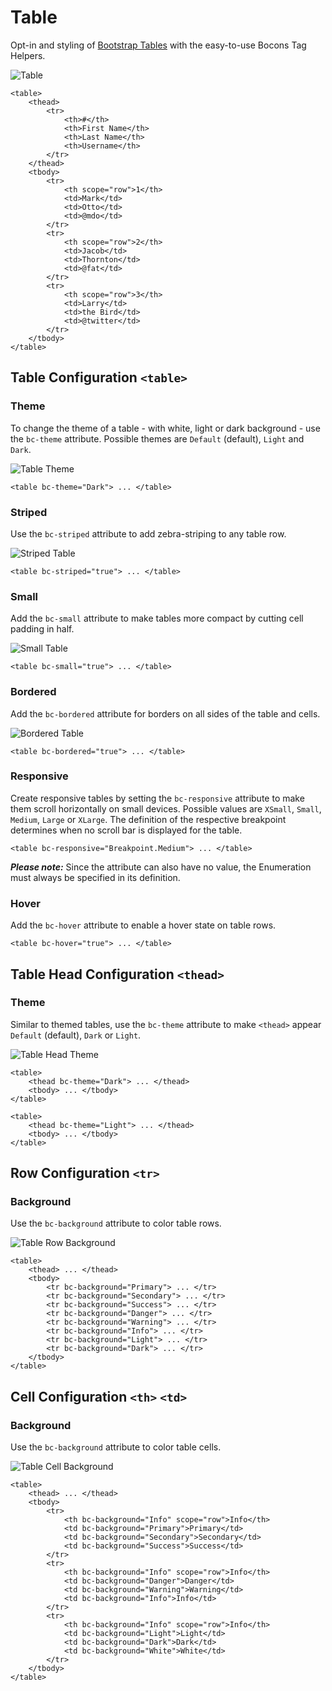 # Table

Opt-in and styling of [Bootstrap Tables](https://getbootstrap.com/docs/4.0/content/tables/) with the easy-to-use Bocons Tag Helpers.

![Table](https://raw.githubusercontent.com/brecons/bootstrap-tag-helper/master/docs/images/tables_01.PNG)

```markup
<table>
    <thead>
        <tr>
            <th>#</th>
            <th>First Name</th>
            <th>Last Name</th>
            <th>Username</th>
        </tr>
    </thead>
    <tbody>
        <tr>
            <th scope="row">1</th>
            <td>Mark</td>
            <td>Otto</td>
            <td>@mdo</td>
        </tr>
        <tr>
            <th scope="row">2</th>
            <td>Jacob</td>
            <td>Thornton</td>
            <td>@fat</td>
        </tr>
        <tr>
            <th scope="row">3</th>
            <td>Larry</td>
            <td>the Bird</td>
            <td>@twitter</td>
        </tr>
    </tbody>
</table>
```

## Table Configuration `<table>`

### Theme

To change the theme of a table - with white, light or dark background - use the `bc-theme` attribute. Possible themes are `Default` (default), `Light` and `Dark`.

![Table Theme](https://raw.githubusercontent.com/brecons/bootstrap-tag-helper/master/docs/images/tables_02.PNG)

```markup
<table bc-theme="Dark"> ... </table>
```

### Striped

Use the `bc-striped` attribute to add zebra-striping to any table row.

![Striped Table](https://raw.githubusercontent.com/brecons/bootstrap-tag-helper/master/docs/images/tables_03.PNG)

```markup
<table bc-striped="true"> ... </table>
```

### Small

Add the `bc-small` attribute to make tables more compact by cutting cell padding in half.

![Small Table](https://raw.githubusercontent.com/brecons/bootstrap-tag-helper/master/docs/images/tables_04.PNG)

```markup
<table bc-small="true"> ... </table>
```

### Bordered

Add the `bc-bordered` attribute for borders on all sides of the table and cells.

![Bordered Table](https://raw.githubusercontent.com/brecons/bootstrap-tag-helper/master/docs/images/tables_05.PNG)

```markup
<table bc-bordered="true"> ... </table>
```

### Responsive

Create responsive tables by setting the `bc-responsive` attribute to make them scroll horizontally on small devices. Possible values are `XSmall`, `Small`, `Medium`, `Large` or `XLarge`. The definition of the respective breakpoint determines when no scroll bar is displayed for the table.

```markup
<table bc-responsive="Breakpoint.Medium"> ... </table>
```

***Please note:*** Since the attribute can also have no value, the Enumeration must always be specified in its definition.

### Hover

Add the `bc-hover` attribute to enable a hover state on table rows.

```markup
<table bc-hover="true"> ... </table>
```

## Table Head Configuration `<thead>`

### Theme

Similar to themed tables, use the `bc-theme` attribute to make `<thead>` appear `Default` (default), `Dark` or `Light`.

![Table Head Theme](https://raw.githubusercontent.com/brecons/bootstrap-tag-helper/master/docs/images/tables_06.PNG)

```markup
<table>
    <thead bc-theme="Dark"> ... </thead>
    <tbody> ... </tbody>
</table>

<table>
    <thead bc-theme="Light"> ... </thead>
    <tbody> ... </tbody>
</table>
```

## Row Configuration `<tr>`

### Background

Use the `bc-background` attribute to color table rows.

![Table Row Background](https://raw.githubusercontent.com/brecons/bootstrap-tag-helper/master/docs/images/tables_07.PNG)

```markup
<table>
    <thead> ... </thead>
    <tbody>
        <tr bc-background="Primary"> ... </tr>
        <tr bc-background="Secondary"> ... </tr>
        <tr bc-background="Success"> ... </tr>
        <tr bc-background="Danger"> ... </tr>
        <tr bc-background="Warning"> ... </tr>
        <tr bc-background="Info"> ... </tr>
        <tr bc-background="Light"> ... </tr>
        <tr bc-background="Dark"> ... </tr>
    </tbody>
</table>
```

## Cell Configuration `<th>` `<td>`

### Background

Use the `bc-background` attribute to color table cells.

![Table Cell Background](https://raw.githubusercontent.com/brecons/bootstrap-tag-helper/master/docs/images/tables_08.PNG)

```markup
<table>
    <thead> ... </thead>
    <tbody>
        <tr>
            <th bc-background="Info" scope="row">Info</th>
            <td bc-background="Primary">Primary</td>
            <td bc-background="Secondary">Secondary</td>
            <td bc-background="Success">Success</td>
        </tr>
        <tr>
            <th bc-background="Info" scope="row">Info</th>
            <td bc-background="Danger">Danger</td>
            <td bc-background="Warning">Warning</td>
            <td bc-background="Info">Info</td>
        </tr>
        <tr>
            <th bc-background="Info" scope="row">Info</th>
            <td bc-background="Light">Light</td>
            <td bc-background="Dark">Dark</td>
            <td bc-background="White">White</td>
        </tr>
    </tbody>
</table>
```